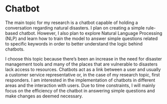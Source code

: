 # Chatbot

The main topic for my research is a chatbot capable of holding a conversation regarding natural disasters. I plan on creating a simple rule-based chatbot. However, I also plan to explore Natural Language Processing (NLP) and learn how to train the model to answer simple questions related to specific keywords in order to better understand the logic behind chatbots.

I choose this topic because there’s been an increase in the need for disaster management tools and many of the places that are vulnerable to disasters lack access to resources. Chatbots act as a link between a user and usually a customer service representative or, in the case of my research topic, first responders. I am interested in the implementation of chatbots in different areas and the interaction with users. Due to time constraints, I will mainly focus on the efficiency of the chatbot in answering simple questions and make changes as deemed necessary.
